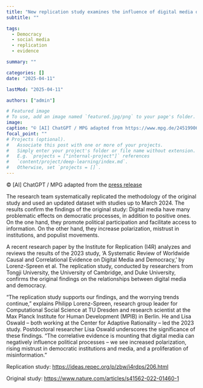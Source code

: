 ```yaml
---
title: "New replication study examines the influence of digital media on democracy"
subtitle: ""

tags:
  - Democracy
  - social media
  - replication
  - evidence

summary: ""

categories: []
date: "2025-04-11"

lastMod: "2025-04-11"

authors: ["admin"]

# Featured image
# To use, add an image named `featured.jpg/png` to your page's folder.
image:
caption: "© [AI] ChatGPT / MPG adapted from https://www.mpg.de/24519906/digital-media-a-threat-to-democracy"
focal_point: ""
# Projects (optional).
#   Associate this post with one or more of your projects.
#   Simply enter your project's folder or file name without extension.
#   E.g. `projects = ["internal-project"]` references
#   `content/project/deep-learning/index.md`.
#   Otherwise, set `projects = []`.
---
```


© [AI] ChatGPT / MPG adapted from the [press release](https://www.mpg.de/24519906/digital-media-a-threat-to-democracy)

The research team systematically replicated the methodology of the original study and used an updated dataset with studies up to March 2024. The results confirm the findings of the original study: Digital media have many problematic effects on democratic processes, in addition to positive ones. On the one hand, they promote political participation and facilitate access to information. On the other hand, they increase polarization, mistrust in institutions, and populist movements.

A recent research paper by the Institute for Replication (I4R) analyzes and reviews the results of the 2023 study, ‘A Systematic Review of Worldwide Causal and Correlational Evidence on Digital Media and Democracy,’ by Lorenz-Spreen et al. The replication study, conducted by researchers from Tongji University, the University of Cambridge, and Duke University, confirms the original findings on the relationships between digital media and democracy.

“The replication study supports our findings, and the worrying trends continue,” explains Philipp Lorenz-Spreen, research group leader for Computational Social Science at TU Dresden and research scientist at the Max Planck Institute for Human Development (MPIB) in Berlin. He and Lisa Oswald – both working at the Center for Adaptive Rationality – led the 2023 study. Postdoctoral researcher Lisa Oswald underscores the significance of these findings. “The correlative evidence is mounting that digital media can negatively influence political processes – we see increased polarization, rising mistrust in democratic institutions and media, and a proliferation of misinformation.”

Replication study: https://ideas.repec.org/p/zbw/i4rdps/206.html

Original study: https://www.nature.com/articles/s41562-022-01460-1
